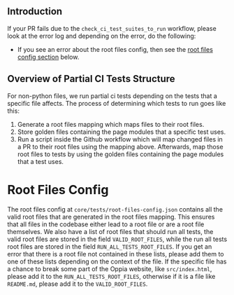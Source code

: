 ## Introduction

If your PR fails due to the `check_ci_test_suites_to_run` workflow, please look at the error log and depending on the error, do the following:

* If you see an error about the root files config, then see the [root files config section](#root-files-config) below.

## Overview of Partial CI Tests Structure

For non-python files, we run partial ci tests depending on the tests that a specific file affects. The process of determining which tests to run goes like this:

1. Generate a root files mapping which maps files to their root files.
2. Store golden files containing the page modules that a specific test uses.
3. Run a script inside the Github workflow which will map changed files in a PR to their root files using the mapping above. Afterwards, map those root files to tests by using the golden files containing the page modules that a test uses.

# Root Files Config

The root files config at `core/tests/root-files-config.json` contains all the valid root files that are generated in the root files mapping. This ensures that all files in the codebase either lead to a root file or are a root file themselves. We also have a list of root files that should run all tests, the valid root files are stored in the field `VALID_ROOT_FILES`, while the run all tests root files are stored in the field `RUN_ALL_TESTS_ROOT_FILES`. If you get an error that there is a root file not contained in these lists, please add them to one of these lists depending on the context of the file. If the specific file has a chance to break some part of the Oppia website, like `src/index.html`, please add it to the `RUN_ALL_TESTS_ROOT_FILES`, otherwise if it is a file like `README.md`, please add it to the `VALID_ROOT_FILES`.